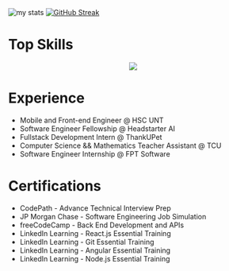 <div>
  <img alt="my stats" src="https://github-readme-stats.vercel.app/api?username=drakenevadie19&show_icons=true&theme=react"/>
  <a href="https://git.io/streak-stats"><img src="https://streak-stats.demolab.com?user=drakenevadie19&background=6FC3D8&ring=EBD236F0&currStreakLabel=FF0F29&fire=FF0F29&card_width=350" alt="GitHub Streak" /></a>
</div>
  
<h1>Top Skills</h1>

<p align="center">
  <a href="https://skillicons.dev">
    <img src="https://skillicons.dev/icons?i=java,ts,javascript,py,kotlin,androidstudio,git,github,nextjs,react,redux,angular,vue,vite,html,css,apollo,graphql,spring,express,firebase,mongodb,mysql,postgres,supabase,nodejs,figma,vim,linux,postman,docker,kubernetes,heroku,gcp,vercel" />
  </a>
</p>
<h1>Experience</h1>
<ul>
  <li>Mobile and Front-end Engineer  @ HSC UNT</li>
  <li>Software Engineer Fellowship  @ Headstarter AI</li>
  <li>Fullstack Development Intern @ ThankUPet</li>
  <li>Computer Science && Mathematics Teacher Assistant @ TCU</li>
  <li>Software Engineer Internship @ FPT Software</li>
</ul>

<h1>Certifications</h1>
<ul>
<li>CodePath - Advance Technical Interview Prep</li>
<li>JP Morgan Chase - Software Engineering Job Simulation</li>
<li>freeCodeCamp - Back End Development and APIs</li>
<li>LinkedIn Learning - React.js Essential Training</li>
<li>LinkedIn Learning - Git Essential Training</li>
<li>LinkedIn Learning - Angular Essential Training</li>
<li>LinkedIn Learning - Node.js Essential Training</li>
</ul>
